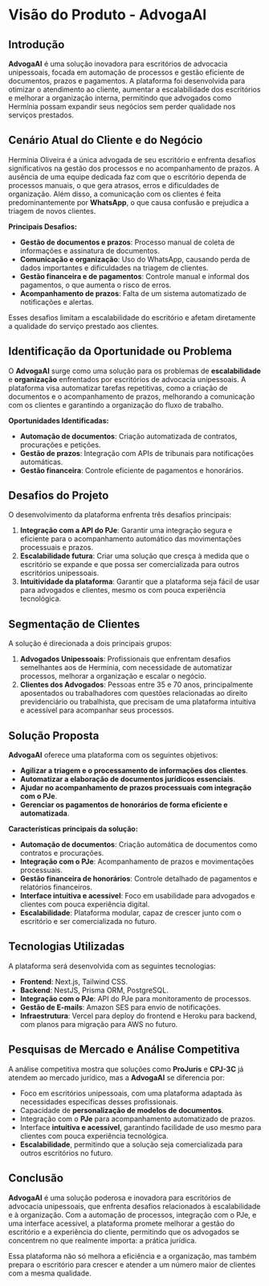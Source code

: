 # Visão do Produto - AdvogaAI

## Introdução

**AdvogaAI** é uma solução inovadora para escritórios de advocacia unipessoais, focada em automação de processos e gestão eficiente de documentos, prazos e pagamentos. A plataforma foi desenvolvida para otimizar o atendimento ao cliente, aumentar a escalabilidade dos escritórios e melhorar a organização interna, permitindo que advogados como Hermínia possam expandir seus negócios sem perder qualidade nos serviços prestados.

## Cenário Atual do Cliente e do Negócio

Hermínia Oliveira é a única advogada de seu escritório e enfrenta desafios significativos na gestão dos processos e no acompanhamento de prazos. A ausência de uma equipe dedicada faz com que o escritório dependa de processos manuais, o que gera atrasos, erros e dificuldades de organização. Além disso, a comunicação com os clientes é feita predominantemente por **WhatsApp**, o que causa confusão e prejudica a triagem de novos clientes.

**Principais Desafios:**

- **Gestão de documentos e prazos**: Processo manual de coleta de informações e assinatura de documentos.
- **Comunicação e organização**: Uso do WhatsApp, causando perda de dados importantes e dificuldades na triagem de clientes.
- **Gestão financeira e de pagamentos**: Controle manual e informal dos pagamentos, o que aumenta o risco de erros.
- **Acompanhamento de prazos**: Falta de um sistema automatizado de notificações e alertas.

Esses desafios limitam a escalabilidade do escritório e afetam diretamente a qualidade do serviço prestado aos clientes.

## Identificação da Oportunidade ou Problema

O **AdvogaAI** surge como uma solução para os problemas de **escalabilidade** e **organização** enfrentados por escritórios de advocacia unipessoais. A plataforma visa automatizar tarefas repetitivas, como a criação de documentos e o acompanhamento de prazos, melhorando a comunicação com os clientes e garantindo a organização do fluxo de trabalho.

**Oportunidades Identificadas:**

- **Automação de documentos**: Criação automatizada de contratos, procurações e petições.
- **Gestão de prazos**: Integração com APIs de tribunais para notificações automáticas.
- **Gestão financeira**: Controle eficiente de pagamentos e honorários.

## Desafios do Projeto

O desenvolvimento da plataforma enfrenta três desafios principais:

1. **Integração com a API do PJe**: Garantir uma integração segura e eficiente para o acompanhamento automático das movimentações processuais e prazos.
2. **Escalabilidade futura**: Criar uma solução que cresça à medida que o escritório se expande e que possa ser comercializada para outros escritórios unipessoais.
3. **Intuitividade da plataforma**: Garantir que a plataforma seja fácil de usar para advogados e clientes, mesmo os com pouca experiência tecnológica.

## Segmentação de Clientes

A solução é direcionada a dois principais grupos:

1. **Advogados Unipessoais**: Profissionais que enfrentam desafios semelhantes aos de Hermínia, com necessidade de automatizar processos, melhorar a organização e escalar o negócio.
2. **Clientes dos Advogados**: Pessoas entre 35 e 70 anos, principalmente aposentados ou trabalhadores com questões relacionadas ao direito previdenciário ou trabalhista, que precisam de uma plataforma intuitiva e acessível para acompanhar seus processos.

## Solução Proposta

**AdvogaAI** oferece uma plataforma com os seguintes objetivos:

- **Agilizar a triagem e o processamento de informações dos clientes**.
- **Automatizar a elaboração de documentos jurídicos essenciais**.
- **Ajudar no acompanhamento de prazos processuais com integração com o PJe**.
- **Gerenciar os pagamentos de honorários de forma eficiente e automatizada**.

**Características principais da solução:**

- **Automação de documentos**: Criação automática de documentos como contratos e procurações.
- **Integração com o PJe**: Acompanhamento de prazos e movimentações processuais.
- **Gestão financeira de honorários**: Controle detalhado de pagamentos e relatórios financeiros.
- **Interface intuitiva e acessível**: Foco em usabilidade para advogados e clientes com pouca experiência digital.
- **Escalabilidade**: Plataforma modular, capaz de crescer junto com o escritório e ser comercializada no futuro.

## Tecnologias Utilizadas

A plataforma será desenvolvida com as seguintes tecnologias:

- **Frontend**: Next.js, Tailwind CSS.
- **Backend**: NestJS, Prisma ORM, PostgreSQL.
- **Integração com o PJe**: API do PJe para monitoramento de processos.
- **Gestão de E-mails**: Amazon SES para envio de notificações.
- **Infraestrutura**: Vercel para deploy do frontend e Heroku para backend, com planos para migração para AWS no futuro.

## Pesquisas de Mercado e Análise Competitiva

A análise competitiva mostra que soluções como **ProJuris** e **CPJ-3C** já atendem ao mercado jurídico, mas a **AdvogaAI** se diferencia por:

- Foco em escritórios unipessoais, com uma plataforma adaptada às necessidades específicas desses profissionais.
- Capacidade de **personalização de modelos de documentos**.
- Integração com o **PJe** para acompanhamento automatizado de prazos.
- Interface **intuitiva e acessível**, garantindo facilidade de uso mesmo para clientes com pouca experiência tecnológica.
- **Escalabilidade**, permitindo que a solução seja comercializada para outros escritórios no futuro.

## Conclusão

**AdvogaAI** é uma solução poderosa e inovadora para escritórios de advocacia unipessoais, que enfrenta desafios relacionados à escalabilidade e à organização. Com a automação de processos, integração com o PJe, e uma interface acessível, a plataforma promete melhorar a gestão do escritório e a experiência do cliente, permitindo que os advogados se concentrem no que realmente importa: a prática jurídica.

Essa plataforma não só melhora a eficiência e a organização, mas também prepara o escritório para crescer e atender a um número maior de clientes com a mesma qualidade.
